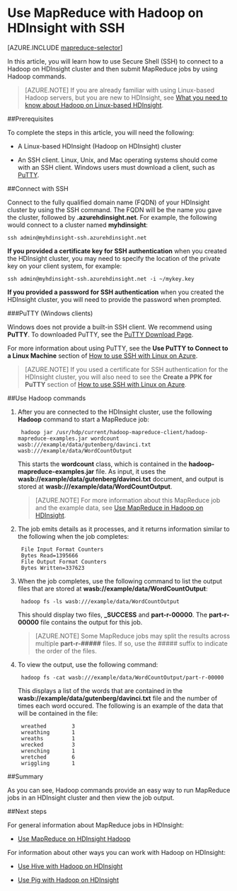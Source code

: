 <properties
   pageTitle="MapReduce and SSH connection with Hadoop in HDInsight | Microsoft Azure"
   description="Learn how to use SSH to run MapReduce jobs using Hadoop on HDInsight."
   services="hdinsight"
   documentationCenter=""
   authors="Blackmist"
   manager="paulettm"
   editor="cgronlun"/>

<tags
   ms.service="hdinsight"
   ms.devlang="na"
   ms.topic="article"
   ms.tgt_pltfrm="na"
   ms.workload="big-data"
   ms.date="02/18/2015"
   ms.author="larryfr"/>

# Use MapReduce with Hadoop on HDInsight with SSH

[AZURE.INCLUDE [mapreduce-selector](../includes/hdinsight-selector-use-mapreduce.md)]

In this article, you will learn how to use Secure Shell (SSH) to connect to a Hadoop on HDInsight cluster and then submit MapReduce jobs by using Hadoop commands.

> [AZURE.NOTE] If you are already familiar with using Linux-based Hadoop servers, but you are new to HDInsight, see <a href="../hdinsight-hadoop-linux-information/" target="_blank">What you need to know about Hadoop on Linux-based HDInsight</a>.

##<a id="prereq"></a>Prerequisites

To complete the steps in this article, you will need the following:

* A Linux-based HDInsight (Hadoop on HDInsight) cluster

* An SSH client. Linux, Unix, and Mac operating systems should come with an SSH client. Windows users must download a client, such as <a href="http://www.chiark.greenend.org.uk/~sgtatham/putty/download.html" target="_blank">PuTTY</a>.

##<a id="ssh"></a>Connect with SSH

Connect to the fully qualified domain name (FQDN) of your HDInsight cluster by using the SSH command. The FQDN will be the name you gave the cluster, followed by **.azurehdinsight.net**. For example, the following would connect to a cluster named **myhdinsight**:

	ssh admin@myhdinsight-ssh.azurehdinsight.net

**If you provided a certificate key for SSH authentication** when you created the HDInsight cluster, you may need to specify the location of the private key on your client system, for example:

	ssh admin@myhdinsight-ssh.azurehdinsight.net -i ~/mykey.key

**If you provided a password for SSH authentication** when you created the HDInsight cluster, you will need to provide the password when prompted.

###PuTTY (Windows clients)

Windows does not provide a built-in SSH client. We recommend using **PuTTY**. To downloaded PuTTY, see the <a href="http://www.chiark.greenend.org.uk/~sgtatham/putty/download.html" target="_blank">PuTTY Download Page</a>.

For more information about using PuTTY, see the **Use PuTTY to Connect to a Linux Machine** section of <a href="http://azure.microsoft.com/documentation/articles/virtual-machines-linux-use-ssh-key/" target="_blank">How to use SSH with Linux on Azure</a>.

> [AZURE.NOTE] If you used a certificate for SSH authentication for the HDInsight cluster, you will also need to see the **Create a PPK for PuTTY** section of <a href="http://azure.microsoft.com/documentation/articles/virtual-machines-linux-use-ssh-key/" target="_blank">How to use SSH with Linux on Azure</a>.

##<a id="hadoop"></a>Use Hadoop commands

1. After you are connected to the HDInsight cluster, use the following **Hadoop** command to start a MapReduce job:

		hadoop jar /usr/hdp/current/hadoop-mapreduce-client/hadoop-mapreduce-examples.jar wordcount wasb:///example/data/gutenberg/davinci.txt wasb:///example/data/WordCountOutput

	This starts the **wordcount** class, which is contained in the **hadoop-mapreduce-examples.jar** file. As input, it uses the **wasb://example/data/gutenberg/davinci.txt** document, and output is stored at **wasb:///example/data/WordCountOutput**.

	> [AZURE.NOTE] For more information about this MapReduce job and the example data, see <a href="hdinsight-use-mapreduce.md" target="_blank">Use MapReduce in Hadoop on HDInsight</a>.

2. The job emits details as it processes, and it returns information similar to the following when the job completes:

		File Input Format Counters
        Bytes Read=1395666
		File Output Format Counters
        Bytes Written=337623

3. When the job completes, use the following command to list the output files that are stored at **wasb://example/data/WordCountOutput**:

		hadoop fs -ls wasb:///example/data/WordCountOutput

	This should display two files, **_SUCCESS** and **part-r-00000**. The **part-r-00000** file contains the output for this job.

	> [AZURE.NOTE] Some MapReduce jobs may split the results across multiple **part-r-#####** files. If so, use the ##### suffix to indicate the order of the files.

4. To view the output, use the following command:

		hadoop fs -cat wasb:///example/data/WordCountOutput/part-r-00000

	This displays a list of the words that are contained in the **wasb://example/data/gutenberg/davinci.txt** file and the number of times each word occured. The following is an example of the data that will be contained in the file:

		wreathed        3
		wreathing       1
		wreaths 		1
		wrecked 		3
		wrenching       1
		wretched        6
		wriggling       1

##<a id="summary"></a>Summary

As you can see, Hadoop commands provide an easy way to run MapReduce jobs in an HDInsight cluster and then view the job output.

##<a id="nextsteps"></a>Next steps

For general information about MapReduce jobs in HDInsight:

* [Use MapReduce on HDInsight Hadoop](hdinsight-use-mapreduce.md)

For information about other ways you can work with Hadoop on HDInsight:

* [Use Hive with Hadoop on HDInsight](hdinsight-use-hive.md)

* [Use Pig with Hadoop on HDInsight](hdinsight-use-pig.md)
